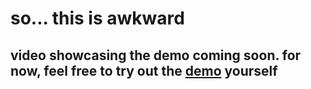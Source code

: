 # so... this is awkward

## video showcasing the demo coming soon. for now, feel free to try out the [demo](https://gymney.github.io/hopecore/) yourself
